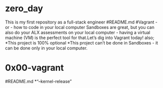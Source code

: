 # zero_day
This is my first repository as a full-stack engineer
#README.md
#Vagrant - or - how to code in your local computer
Sandboxes are great, but you can also do your ALX assessments on your local computer - having a virtual machine (VM) is the perfect tool for that.Let’s dig into Vagrant today!
also;
*This project is 100% optional
*This project can’t be done in Sandboxes - it can be done only in your local computer.
# 0x00-vagrant
#README.md
*“–kernel-release”
